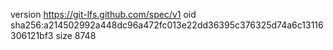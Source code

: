 version https://git-lfs.github.com/spec/v1
oid sha256:a214502992a448dc96a472fc013e22dd36395c376325d74a6c13116306121bf3
size 8748
